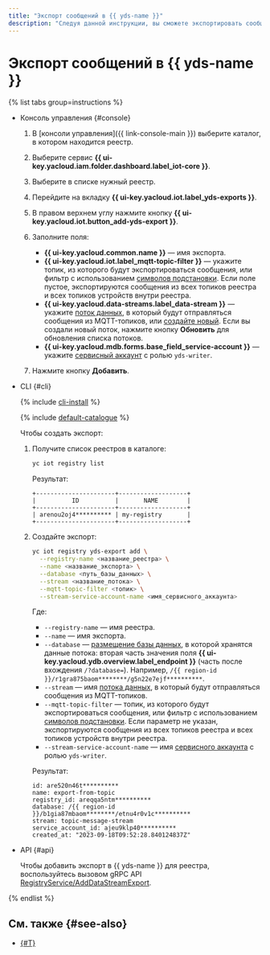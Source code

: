 ```yaml
---
title: "Экспорт сообщений в {{ yds-name }}"
description: "Следуя данной инструкции, вы сможете экспортировать сообщения в {{ yds-name }}."
---
```


# Экспорт сообщений в {{ yds-name }}

{% list tabs group=instructions %}

- Консоль управления {#console}

  1. В [консоли управления]({{ link-console-main }}) выберите каталог, в котором находится реестр.
  1. Выберите сервис **{{ ui-key.yacloud.iam.folder.dashboard.label_iot-core }}**.
  1. Выберите в списке нужный реестр.
  1. Перейдите на вкладку **{{ ui-key.yacloud.iot.label_yds-exports }}**.
  1. В правом верхнем углу нажмите кнопку **{{ ui-key.yacloud.iot.button_add-yds-export }}**.
  1. Заполните поля:

     * **{{ ui-key.yacloud.common.name }}** — имя экспорта.
     * **{{ ui-key.yacloud.iot.label_mqtt-topic-filter }}** — укажите топик, из которого будут экспортироваться сообщения, или фильтр с использованием [символов подстановки](../concepts/topic/usage.md#wildcards). Если поле пустое, экспортируются сообщения из всех топиков реестра и всех топиков устройств внутри реестра.
     * **{{ ui-key.yacloud.data-streams.label_data-stream }}** — укажите [поток данных](../../data-streams/concepts/glossary.md#stream-concepts), в который будут отправляться сообщения из MQTT-топиков, или [создайте новый](../../data-streams/operations/manage-streams.md#create-data-stream). Если вы создали новый поток, нажмите кнопку **Обновить** для обновления списка потоков.
     * **{{ ui-key.yacloud.mdb.forms.base_field_service-account }}** — укажите [сервисный аккаунт](../../iam/concepts/users/service-accounts.md) с ролью `yds-writer`.

  1. Нажмите кнопку **Добавить**.

- CLI {#cli}
  
  {% include [cli-install](../../_includes/cli-install.md) %}

  {% include [default-catalogue](../../_includes/default-catalogue.md) %}
  
  Чтобы создать экспорт:

  1. Получите список реестров в каталоге:

     ```bash
     yc iot registry list
     ```

     Результат:

     ```text
     +----------------------+-------------------+
     |          ID          |       NAME        |
     +----------------------+-------------------+
     | arenou2oj4********** | my-registry       |
     +----------------------+-------------------+
     ```

  1. Создайте экспорт:

     ```bash
     yc iot registry yds-export add \
       --registry-name <название_реестра> \
       --name <название_экспорта> \
       --database <путь_базы_данных> \
       --stream <название_потока> \
       --mqtt-topic-filter <топик> \
       --stream-service-account-name <имя_сервисного_аккаунта>
     ```

     Где:

     * `--registry-name` — имя реестра.
     * `--name` — имя экспорта.
     * `--database` — [размещение базы данных](https://ydb.tech/ru/docs/concepts/connect#database), в которой хранятся данные потока: вторая часть значения поля **{{ ui-key.yacloud.ydb.overview.label_endpoint }}** (часть после вхождения `/?database=`). Например, `/{{ region-id }}/r1gra875baom********/g5n22e7ejf**********`.
     * `--stream` — имя [потока данных](../../data-streams/concepts/glossary.md#stream-concepts), в который будут отправляться сообщения из MQTT-топиков.
     * `--mqtt-topic-filter` — топик, из которого будут экспортироваться сообщения, или фильтр с использованием [символов подстановки](../concepts/topic/usage.md#wildcards). Если параметр не указан, экспортируются сообщения из всех топиков реестра и всех топиков устройств внутри реестра.
     * `--stream-service-account-name` — имя [сервисного аккаунта](../../iam/concepts/users/service-accounts.md) с ролью `yds-writer`.

     Результат:

     ```text
     id: are520n46t**********
     name: export-from-topic
     registry_id: areqqa5ntm**********
     database: /{{ region-id }}/b1gia87mbaom********/etnu4r0v1c**********
     stream: topic-message-stream
     service_account_id: ajeu9klp40**********
     created_at: "2023-09-18T09:52:28.840124837Z"
     ```

- API {#api}

  Чтобы добавить экспорт в {{ yds-name }} для реестра, воспользуйтесь вызовом gRPC API [RegistryService/AddDataStreamExport](../api-ref/grpc/registry_service.md#AddDataStreamExport).

{% endlist %}

## См. также {#see-also}

* [{#T}](../concepts/topic/usage.md#yds-export)
